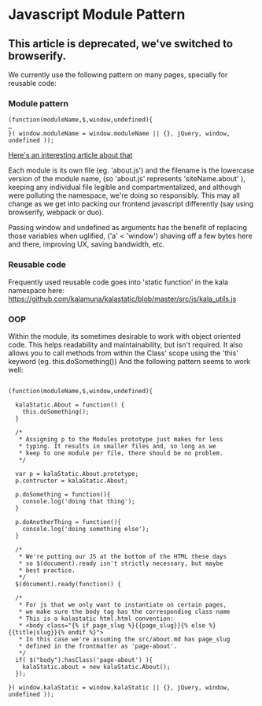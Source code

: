# Javascript Module Pattern

## This article is deprecated, we've switched to browserify.



We currently use the following pattern on many pages, specially for reusable code:

### Module pattern
```
(function(moduleName,$,window,undefined){
…
}( window.moduleName = window.moduleName || {}, jQuery, window, undefined ));
```

[Here's an interesting article about that](http://www.adequatelygood.com/JavaScript-Module-Pattern-In-Depth.html)

Each module is its own file (eg. 'about.js') and the filename is the lowercase version of the module name, (so 'about.js' represents 'siteName.about' ), keeping any individual file legible and compartmentalized, and although were polluting the namespace, we're doing so responsibly. This may all change as we get into packing our frontend javascript differently (say using browserify, webpack or duo).

Passing window and undefined as arguments has the benefit of replacing those variables when uglified, ('a' < 'window') shaving off a few bytes here and there, improving UX, saving bandwidth, etc.

### Reusable code
Frequently used reusable code goes into 'static function' in the kala namespace here: https://github.com/kalamuna/kalastatic/blob/master/src/js/kala_utils.js

### OOP
Within the module, its sometimes desirable to work with object oriented code.
This helps readability and maintainability, but isn't required.
It also allows you to call methods from within the Class' scope using the 'this' keyword (eg. this.doSomething())
And the following pattern seems to work well:

```

(function(moduleName,$,window,undefined){

  kalaStatic.About = function() {
    this.doSomething();
  }

  /*
   * Assigning p to the Modules prototype just makes for less
   * typing. It results in smaller files and, so long as we
   * keep to one module per file, there should be no problem.
   */

  var p = kalaStatic.About.prototype;
  p.contructor = kalaStatic.About;

  p.doSomething = function(){
    console.log('doing that thing');
  }

  p.doAnotherThing = function(){
    console.log('doing something else');
  }

  /*
   * We're putting our JS at the bottom of the HTML these days
   * so $(document).ready isn't strictly necessary, but maybe
   * best practice.
   */
  $(document).ready(function() {

  /*
   * For js that we only want to instantiate on certain pages,
   * we make sure the body tag has the corresponding class name
   * This is a kalastatic html.html convention:
   * <body class="{% if page_slug %}{{page_slug}}{% else %}{{title|slug}}{% endif %}">
   * In this case we're assuming the src/about.md has page_slug
   * defined in the frontmatter as 'page-about'.
   */
  if( $("body").hasClass('page-about') ){
    kalaStatic.about = new kalaStatic.About();
  });

}( window.kalaStatic = window.kalaStatic || {}, jQuery, window, undefined ));

```
